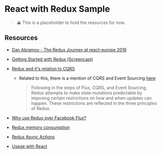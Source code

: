 # React with Redux Sample

> :warning: This is a placeholder to hold the resources for now. 

## Resources

 - [Dan Abramov - The Redux Journey at react-europe 2016](https://www.youtube.com/watch?v=uvAXVMwHJXU)
 - [Getting Started with Redux (Screencast)](https://egghead.io/series/getting-started-with-redux)
 - [Redux and it's relation to CQRS](https://github.com/reactjs/redux/issues/351)
   - Related to this, there is a mention of CQRS and Event Sourcing [here](http://redux.js.org/docs/introduction/Motivation.html):

     > Following in the steps of Flux, CQRS, and Event Sourcing, Redux attempts to make state mutations predictable by imposing certain restrictions on how and when updates can happen. These restrictions are reflected in the three principles of Redux.

 - [Why use Redux over Facebook Flux?](http://stackoverflow.com/questions/32461229/why-use-redux-over-facebook-flux)
 - [Redux memory consumption](http://programmers.stackexchange.com/questions/309452)
 - [Redux Async Actions](http://redux.js.org/docs/advanced/AsyncActions.html)
 - [Usage with React](http://redux.js.org/docs/basics/UsageWithReact.html)
